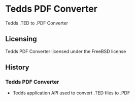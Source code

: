 # Tedds PDF Converter
Tedds .TED to .PDF Converter

## Licensing
Tedds PDF Converter licensed under the FreeBSD license

## History
### Tedds PDF Converter
* Tedds application API used to convert .TED files to .PDF